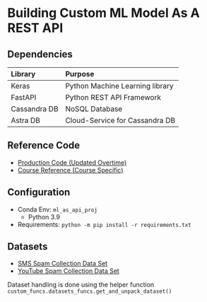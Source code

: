 # Building Custom ML Model As A REST API

## Dependencies

Library | Purpose
:-|:-
Keras | Python Machine Learning library
FastAPI | Python REST API Framework
Cassandra DB | NoSQL Database
Astra DB | Cloud-Service for Cassandra DB

## Reference Code

- [Production Code (Updated Overtime)](https://github.com/codingforentrepreneurs/AI-as-an-API)
- [Course Reference (Course Specific)](https://github.com/codingforentrepreneurs/AI-as-an-API-Course-Reference)

## Configuration

- Conda Env: `ml_as_api_proj`
  - Python 3.9
- Requirements: `python -m pip install -r requirements.txt`

## Datasets

- [SMS Spam Collection Data Set](https://archive.ics.uci.edu/ml/datasets/SMS+Spam+Collection)
- [YouTube Spam Collection Data Set](https://archive.ics.uci.edu/ml/datasets/YouTube+Spam+Collection)

Dataset handling is done using the helper function `custom_funcs.datasets_funcs.get_and_unpack_dataset()`

